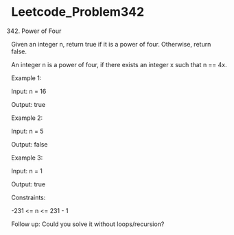 # Leetcode_Problem342


342. Power of Four


Given an integer n, return true if it is a power of four. Otherwise, return false.



An integer n is a power of four, if there exists an integer x such that n == 4x.

 

Example 1:

Input: n = 16


Output: true



Example 2:



Input: n = 5


Output: false


Example 3:


Input: n = 1



Output: true
 


Constraints:



-231 <= n <= 231 - 1
 


Follow up: Could you solve it without loops/recursion?



